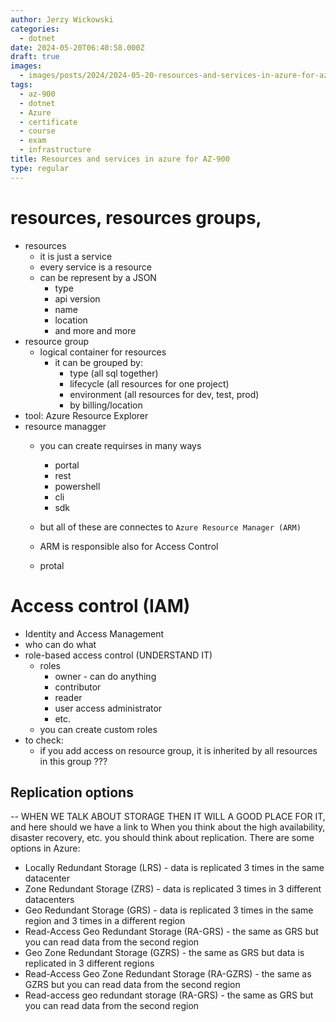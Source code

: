 ```yaml
---
author: Jerzy Wickowski
categories:
  - dotnet
date: 2024-05-20T06:40:58.000Z
draft: true
images:
  - images/posts/2024/2024-05-20-resources-and-services-in-azure-for-az-900jpg
tags:
  - az-900
  - dotnet
  - Azure
  - certificate
  - course
  - exam
  - infrastructure
title: Resources and services in azure for AZ-900
type: regular
---
```


# resources, resources groups,
- resources
  - it is just a service
  - every service is a resource
  - can be represent by a JSON 
    - type
    - api version
    - name
    - location
    - and more and more
- resource group
  - logical container for resources
    - it can be grouped by:
      - type (all sql together) 
      - lifecycle (all resources for one project)
      - environment (all resources for dev, test, prod)
      - by billing/location
- tool: Azure Resource Explorer 
- resource managger 
  - you can create requirses in many ways
    - portal
    - rest
    - powershell
    - cli
    - sdk
  - but all of these are connectes to `Azure Resource Manager (ARM)`
  - ARM is responsible also for Access Control



  - protal



# Access control (IAM)
- Identity and Access Management
- who can do what
- role-based access control (UNDERSTAND IT)
  - roles
    - owner - can do anything
    - contributor
    - reader
    - user access administrator
    - etc.
  - you can create custom roles
- to check:
  - if you add access on resource group, it is inherited by all resources in this group ???




## Replication options 
-- WHEN WE TALK ABOUT STORAGE THEN IT WILL A GOOD PLACE FOR IT, and here should we have a link to 
When you think about the high availability, disaster recovery, etc. you should think about replication. There are some options in Azure:
- Locally Redundant Storage (LRS) - data is replicated 3 times in the same datacenter
- Zone Redundant Storage (ZRS) - data is replicated 3 times in 3 different datacenters
- Geo Redundant Storage (GRS) - data is replicated 3 times in the same region and 3 times in a different region
- Read-Access Geo Redundant Storage (RA-GRS) - the same as GRS but you can read data from the second region
- Geo Zone Redundant Storage (GZRS) - the same as GRS but data is replicated in 3 different regions
- Read-Access Geo Zone Redundant Storage (RA-GZRS) - the same as GZRS but you can read data from the second region
- Read-access geo redundant storage (RA-GRS) - the same as GRS but you can read data from the second region
